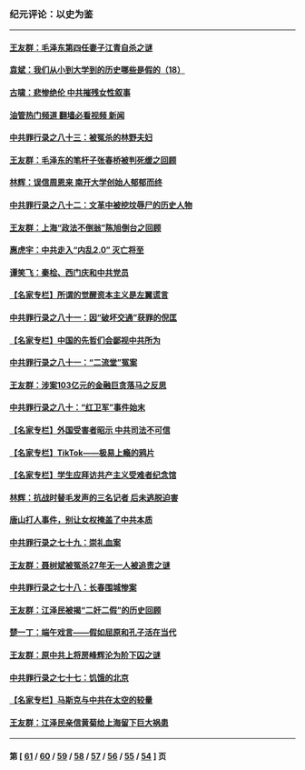 ### 纪元评论：以史为鉴
---
#### [王友群：毛泽东第四任妻子江青自杀之谜](../../pages/nsc1028/n13791949.md?07310330) 
#### [袁斌：我们从小到大学到的历史哪些是假的（18）](../../pages/nsc1028/n13792132.md?07310330) 
#### [古啸：悲惨绝伦 中共摧残女性叙事](../../pages/nsc1028/n13791297.md?07310330) 
#### [油管热门频道 翻墙必看视频 新闻](ok?07310330)
#### [中共罪行录之八十三：被冤杀的林野夫妇](../../pages/nsc1028/n13789020.md?07310330) 
#### [王友群：毛泽东的笔杆子张春桥被判死缓之回顾](../../pages/nsc1028/n13787500.md?07310330) 
#### [林辉：误信周恩来 南开大学创始人郁郁而终](../../pages/nsc1028/n13786021.md?07310330) 
#### [中共罪行录之八十二：文革中被挖坟辱尸的历史人物](../../pages/nsc1028/n13785139.md?07310330) 
#### [王友群：上海“政法不倒翁”陈旭倒台之回顾](../../pages/nsc1028/n13778787.md?07310330) 
#### [惠虎宇：中共走入“内乱2.0” 灭亡将至](../../pages/nsc1028/n13778194.md?07310330) 
#### [谭笑飞：秦桧、西门庆和中共党员](../../pages/nsc1028/n13778191.md?07310330) 
#### [【名家专栏】所谓的觉醒资本主义是左翼谎言](../../pages/nsc1028/n13777457.md?07310330) 
#### [中共罪行录之八十一：因“破坏交通”获罪的倪匡](../../pages/nsc1028/n13777594.md?07310330) 
#### [【名家专栏】中国的先哲们会鄙视中共所为](../../pages/nsc1028/n13772913.md?07310330) 
#### [中共罪行录之八十一：“二流堂”冤案](../../pages/nsc1028/n13772788.md?07310330) 
#### [王友群：涉案103亿元的金融巨贪落马之反思](../../pages/nsc1028/n13772297.md?07310330) 
#### [中共罪行录之八十：“红卫军”事件始末](../../pages/nsc1028/n13769101.md?07310330) 
#### [【名家专栏】外国受害者昭示 中共司法不可信](../../pages/nsc1028/n13767326.md?07310330) 
#### [【名家专栏】TikTok——极易上瘾的鸦片](../../pages/nsc1028/n13766769.md?07310330) 
#### [【名家专栏】学生应拜访共产主义受难者纪念馆](../../pages/nsc1028/n13762812.md?07310330) 
#### [林辉：抗战时替毛发声的三名记者 后未逃脱迫害](../../pages/nsc1028/n13761727.md?07310330) 
#### [唐山打人事件，别让女权掩盖了中共本质](../../pages/nsc1028/n13757588.md?07310330) 
#### [中共罪行录之七十九：崇礼血案](../../pages/nsc1028/n13757521.md?07310330) 
#### [王友群：聂树斌被冤杀27年无一人被追责之谜](../../pages/nsc1028/n13757410.md?07310330) 
#### [中共罪行录之七十八：长春围城惨案](../../pages/nsc1028/n13753340.md?07310330) 
#### [王友群：江泽民被揭“二奸二假”的历史回顾](../../pages/nsc1028/n13752541.md?07310330) 
#### [楚一丁：端午戏言——假如屈原和孔子活在当代](../../pages/nsc1028/n13751814.md?07310330) 
#### [王友群：原中共上将房峰辉沦为阶下囚之谜](../../pages/nsc1028/n13746271.md?07310330) 
#### [中共罪行录之七十七：饥饿的北京](../../pages/nsc1028/n13742533.md?07310330) 
#### [【名家专栏】马斯克与中共在太空的较量](../../pages/nsc1028/n13741595.md?07310330) 
#### [王友群：江泽民亲信黄菊给上海留下巨大祸患](../../pages/nsc1028/n13738097.md?07310330) 

---
#### 第 [ [61](./61.md?07310330) / [60](./60.md?07310330) / [59](./59.md?07310330) / [58](./58.md?07310330) / [57](./57.md?07310330) / [56](./56.md?07310330) / [55](./55.md?07310330) / [54](./54.md?07310330) ] 页
